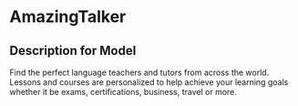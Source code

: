 # AmazingTalker

## Description for Model

Find the perfect language teachers and tutors from across the world. Lessons and courses are personalized to help achieve your learning goals whether it be exams, certifications, business, travel or more.

